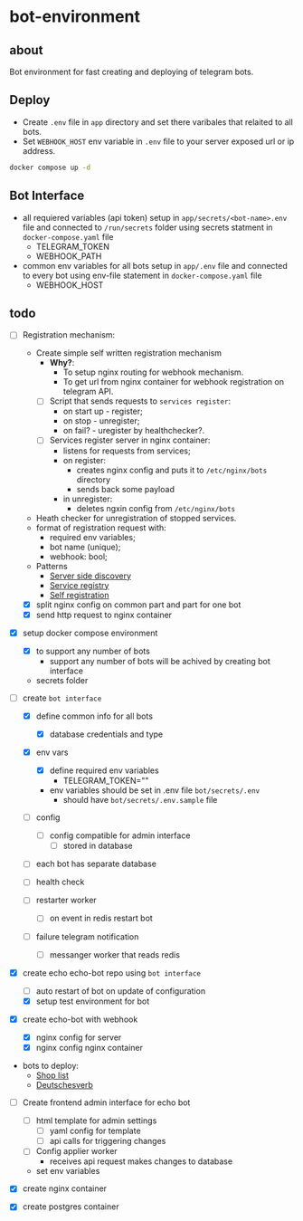 # bot-environment
## about
Bot environment for fast creating and deploying of telegram bots.

## Deploy
- Create `.env` file in `app` directory and set there varibales that relaited to all bots.
- Set `WEBHOOK_HOST` env variable in `.env` file to your server exposed url or ip address.
```bash
docker compose up -d
```

## Bot Interface
- all requiered variables (api token) setup in `app/secrets/<bot-name>.env` file and connected to `/run/secrets` folder using secrets statment in `docker-compose.yaml` file
    - TELEGRAM_TOKEN
    - WEBHOOK_PATH
- common env variables for all bots setup in `app/.env` file and connected to every bot using env-file statement in `docker-compose.yaml` file
    - WEBHOOK_HOST

## todo
- [ ] Registration mechanism:
    - Create simple self written registration mechanism
        - **Why?**:
            - To setup nginx routing for webhook mechanism.
            - To get url from nginx container for webhook registration on telegram API.
        - [ ] Script that sends requests to `services register`:
            - on start up - register;
            - on stop - unregister;
            - on fail? - uregister by healthchecker?.
        - [ ] Services register server in nginx container:
            - listens for requests from services;
            - on register:
                - creates nginx config and puts it to `/etc/nginx/bots` directory
                - sends back some payload
            - in unregister:
                - deletes ngxin config from `/etc/nginx/bots`
    - Heath checker for unregistration of stopped services.
    - format of registration request with:
        - required env variables;
        - bot name (unique);
        - webhook: bool;
    - Patterns
        - [Server side discovery](https://microservices.io/patterns/server-side-discovery.html)
        - [Service registry](https://microservices.io/patterns/service-registry.html)
        - [Self registration](https://microservices.io/patterns/self-registration.html)
    - [x] split nginx config on common part and part for one bot
    - [x] send http request to nginx container

- [x] setup docker compose environment
    - [x] to support any number of bots
        - support any number of bots will be achived by creating bot interface
    - secrets folder

- [ ] create `bot interface`
    - [x] define common info for all bots
        - [x] database credentials and type
    - [x] env vars
        - [x] define required env variables
            - TELEGRAM_TOKEN="<token>"
        - env variables should be set in .env file `bot/secrets/.env`
            - should have `bot/secrets/.env.sample` file

    - [ ] config
        - [ ] config compatible for admin interface
            - [ ] stored in database

    - [ ] each bot has separate database
    - [ ] health check
    - [ ] restarter worker
        - [ ] on event in redis restart bot
    - [ ] failure telegram notification
        - [ ] messanger worker that reads redis

- [x] create echo echo-bot repo using `bot interface`
    - [ ] auto restart of bot on update of configuration
    - [x] setup test environment for bot

- [x] create echo-bot with webhook
  - [x] nginx config for server
  - [x] nginx config nginx container

- bots to deploy:
    - [Shop list](https://github.com/zotochev/shop-list-telegram-bot)
    - [Deutschesverb](https://github.com/lama-imp/deutschesverb_bot)

- [ ] Create frontend admin interface for echo bot
    - [ ] html template for admin settings
        - [ ] yaml config for template
        - [ ] api calls for triggering changes
    - [ ] Config applier worker
        - receives api request makes changes to database
    - set env variables

- [x] create nginx container
- [x] create postgres container
